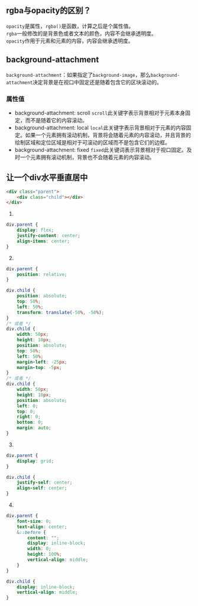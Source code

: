 ## rgba与opacity的区别？
`opacity`是属性，`rgba()`是函数，计算之后是个属性值。  
`rgba`一般修改的是背景色或者文本的颜色，内容不会继承透明度。  
`opacity`作用于元素和元素的内容，内容会继承透明度。

## background-attachment
`background-attachment`：如果指定了`background-image`，那么`background-attachment`决定背景是在视口中固定还是随着包含它的区块滚动的。

### 属性值
- background-attachment: scroll
  `scroll`此关键字表示背景相对于元素本身固定，而不是随着它的内容滚动。
- background-attachment: local
  `local`此关键字表示背景相对于元素的内容固定。如果一个元素拥有滚动机制，背景将会随着元素的内容滚动，并且背景的绘制区域和定位区域是相对于可滚动的区域而不是包含它们的边框。
- background-attachment: fixed
  `fixed`此关键词表示背景相对于视口固定。及时一个元素拥有滚动机制，背景也不会随着元素的内容滚动。



## 让一个div水平垂直居中

```html
<div class="parent">
    <div class="child"></div>
</div>
```
1.

```css
div.parent {
    display: flex;
    justify-content: center;
    align-items: center;
}
```

2.

```css
div.parent {
    position: relative;
}

div.child {
    position: absolute;
    top: 50%;
    left: 50%;
    transform: translate(-50%, -50%);
}
/* 或者 */
div.child {
    width: 50px;
    height: 10px;
    position: absolute;
    top: 50%;
    left: 50%;
    margin-left: -25px;
    margin-top: -5px;
}
/* 或者 */
div.child {
    width: 50px;
    height: 10px;
    position: absolute;
    left: 0;
    top: 0;
    right: 0;
    bottom: 0;
    margin: auto;
}
```

3.

```css
div.parent {
    display: grid;
}

div.child {
    justify-self: center;
    align-self: center;
}
```

4.

```scss
div.parent {
    font-size: 0;
    text-align: center;
    &::before {
        content: "";
        display: inline-block;
        width: 0;
        height: 100%;
        vertical-align: middle;
    }
}

div.child {
    display: inline-block;
    vertical-align: middle;
}
```


